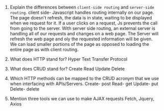 1.  Explain the differences between `client-side routing` and `server-side routing`.
    client side- Javascript handles routing internally on our page. The page doesn't refresh, the data is in state, waiting to be displayed when we request for it. If a user clicks on a request, Js prevents the call from going to the server.
    With server side routing, an external server is handling all of our requests and changes on a web page. The Server will refresh the web page and oly the requested information will be given. We can load smaller portions of the page as opposed to loading the entire page as with client routing.

1.  What does HTTP stand for?
    Hyper Text Transfer Protocol
1.  What does CRUD stand for?
    Create Read Update Delete
1.  Which HTTP methods can be mapped to the CRUD acronym that we use when interfacing with APIs/Servers.
    Create- post
    Read- get
    Update- put
    Delete- delete
1.  Mention three tools we can use to make AJAX requests
    Fetch, Jquery, Axios
